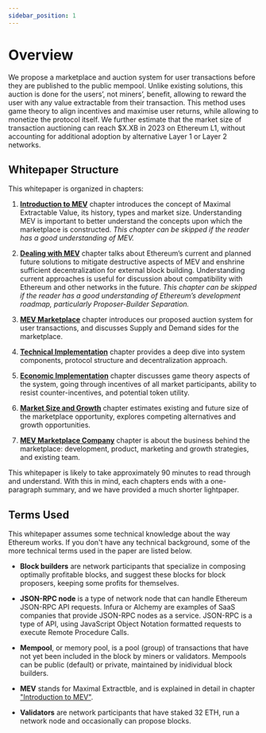 ```yaml
---
sidebar_position: 1
---
```


# Overview
We propose a marketplace and auction system for user transactions before they are published to the public mempool. Unlike existing solutions, this auction is done for the users’, not miners’, benefit, allowing to reward the user with any value extractable from their transaction. This method uses game theory to align incentives and maximise user returns, while allowing to monetize the protocol itself. We further estimate that the market size of transaction auctioning can reach $X.XB in 2023 on Ethereum L1, without accounting for additional adoption by alternative Layer 1 or Layer 2 networks.

## Whitepaper Structure
This whitepaper is organized in chapters:

1. [**Introduction to MEV**](./mev-introduction.md) chapter introduces the concept of Maximal Extractable Value, its history, types and market size. Understanding MEV is important to better understand the concepts upon which the marketplace is constructed. *This chapter can be skipped if the reader has a good understanding of MEV.*

2. [**Dealing with MEV**](./dealing-with-mev.md) chapter talks about Ethereum’s current and planned future solutions to mitigate destructive aspects of MEV and enshrine sufficient decentralization for external block building. Understanding current approaches is useful for discussion about compatibility with Ethereum and other networks in the future. *This chapter can be skipped if the reader has a good understanding of Ethereum’s development roadmap, particularly Proposer-Builder Separation.*

3. [**MEV Marketplace**](./mev-marketplace.md) chapter introduces our proposed auction system for user transactions, and discusses Supply and Demand sides for the marketplace.

4. [**Technical Implementation**](./technical-implementation.md) chapter provides a deep dive into system components, protocol structure and decentralization approach.

5. [**Economic Implementation**](./economic-implementation.md) chapter discusses game theory aspects of the system, going through incentives of all market participants, ability to resist counter-incentives, and potential token utility.

6. [**Market Size and Growth**](./market-size.md) chapter estimates existing and future size of the marketplace opportunity, explores competing alternatives and growth opportunities.

7. [**MEV Marketplace Company**](./marketplace-company.md) chapter is about the business behind the marketplace: development, product, marketing and growth strategies, and existing team.

This whitepaper is likely to take approximately 90 minutes to read through and understand. With this in mind, each chapters ends with a one-paragraph summary, and we have provided a much shorter lightpaper.

## Terms Used

This whitepaper assumes some technical knowledge about the way Ethereum works. If you don't have any technical background, some of the more technical terms used in the paper are listed below.

- **Block builders** are network participants that specialize in composing optimally profitable blocks, and suggest these blocks for block proposers, keeping some profits for themselves.

- **JSON-RPC node** is a type of network node that can handle Ethereum JSON-RPC API requests. Infura or Alchemy are examples of SaaS companies that provide JSON-RPC nodes as a service. JSON-RPC is a type of API, using JavaScript Object Notation formatted requests to execute Remote Procedure Calls.

- **Mempool**, or memory pool, is a pool (group) of transactions that have not yet been included in the block by miners or validators. Mempools can be public (default) or private, maintained by inidividual block builders.

- **MEV** stands for Maximal Extractble, and is explained in detail in chapter ["Introduction to MEV"](./mev-introduction.md).

- **Validators** are network participants that have staked 32 ETH, run a network node and occasionally can propose blocks.